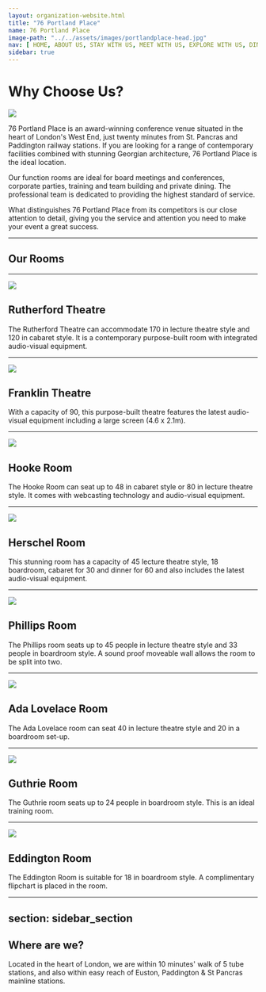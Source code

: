 ```yaml
---
layout: organization-website.html
title: "76 Portland Place"
name: 76 Portland Place
image-path: "../../assets/images/portlandplace-head.jpg"
nav: [ HOME, ABOUT US, STAY WITH US, MEET WITH US, EXPLORE WITH US, DINE WITH US]
sidebar: true
---
```


# Why Choose Us?

![](../../assets/images/portlandplace-pic1.jpg)

76 Portland Place is an award-winning conference venue situated in the heart of London's West End, just twenty minutes from St. Pancras and Paddington railway stations. If you are looking for a range of contemporary facilities combined with stunning Georgian architecture, 76 Portland Place is the ideal location.

Our function rooms are ideal for board meetings and conferences, corporate parties, training and team building and private dining. The professional team is dedicated to providing the highest standard of service.

What distinguishes 76 Portland Place from its competitors is our close attention to detail, giving you the service and attention you need to make your event a great success.

***

## Our Rooms

***
<right>![](../../assets/images/portlandplace-1.jpg)</right>

## Rutherford Theatre

The Rutherford Theatre can accommodate 170 in lecture theatre style and 120 in cabaret style. It is a contemporary purpose-built room with integrated audio-visual equipment.
***
<right>![](../../assets/images/portlandplace-2.jpg)</right>

## Franklin Theatre

With a capacity of 90, this purpose-built theatre features the latest audio-visual equipment including a large screen (4.6 x 2.1m).



***

<right>![](../../assets/images/portlandplace-3.jpg)</right>

## Hooke Room

The Hooke Room can seat up to 48 in cabaret style or 80 in lecture theatre style. It comes with webcasting technology and audio-visual equipment.

***

<right>![](../../assets/images/portlandplace-4.jpg)</right>

## Herschel Room

This stunning room has a capacity of 45 lecture theatre style, 18 boardroom, cabaret for 30 and dinner for 60 and also includes the latest audio-visual equipment.

***

<right>![](../../assets/images/portlandplace-5.jpg)</right>

## Phillips Room

The Phillips room seats up to 45 people in lecture theatre style and 33 people in boardroom style. A sound proof moveable wall allows the room to be split into two.

***

<right>![](../../assets/images/portlandplace-6.jpg)</right>

## Ada Lovelace Room

The Ada Lovelace room can seat 40 in lecture theatre style and 20 in a boardroom set-up.

***

<right>![](../../assets/images/portlandplace-7.jpg)</right>

## Guthrie Room

The Guthrie room seats up to 24 people in boardroom style. This is an ideal training room.

***

<right>![](../../assets/images/portlandplace-8.jpg)</right>

## Eddington Room

The Eddington Room is suitable for 18 in boardroom style. A complimentary flipchart is placed in the room.

---
section: sidebar_section
---

## Where are we?

Located in the heart of London, we are within 10 minutes' walk of 5 tube stations, and also within easy reach of Euston, Paddington & St Pancras mainline stations.
